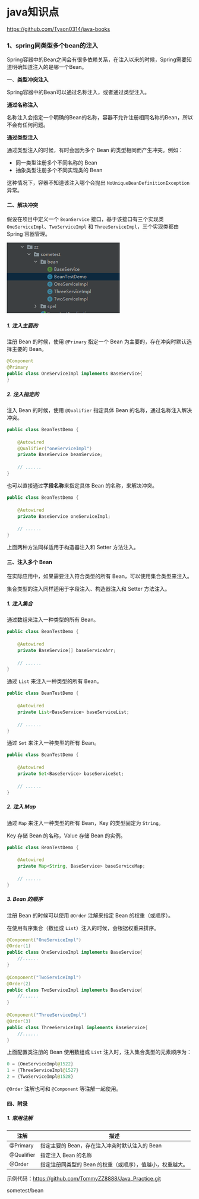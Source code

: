 # java知识点

https://github.com/Tyson0314/java-books



### 1、spring同类型多个bean的注入

Spring容器中的Bean之间会有很多依赖关系，在注入以来的时候，Spring需要知道明确知道注入的是哪一个Bean。

一、**类型冲突注入**

Spring容器中的Bean可以通过名称注入，或者通过类型注入。

**通过名称注入**

名称注入会指定一个明确的Bean的名称，容器不允许注册相同名称的Bean，所以不会有任何问题。

**通过类型注入**

通过类型注入的时候，有时会因为多个 Bean 的类型相同而产生冲突。例如：

- 同一类型注册多个不同名称的 Bean
- 抽象类型注册多个不同实现类的 Bean

这种情况下，容器不知道该注入哪个会抛出 `NoUniqueBeanDefinitionException` 异常。

#### 二、解决冲突

假设在项目中定义一个 `BeanService` 接口，基于该接口有三个实现类 `OneServiceImpl`、`TwoServiceImpl` 和 `ThreeServiceImpl`，三个实现类都由 Spring 容器管理。

![image-20230608161030464](..\img\javabase\got\beantest-结构.png)



##### 1. 注入主要的

注册 Bean 的时候，使用 `@Primary` 指定一个 Bean 为主要的，存在冲突时默认选择主要的 Bean。



```java
@Component
@Primary
public class OneServiceImpl implements BaseService{
}
```



##### 2. 注入指定的

注入 Bean 的时候，使用 `@Qualifier` 指定具体 Bean 的名称，通过名称注入解决冲突。

```java
public class BeanTestDemo {

    @Autowired
    @Qualifier("oneServiceImpl")
    private BaseService beanService;

    // ......
}
```

也可以直接通过**字段名称**来指定具体 Bean 的名称，来解决冲突。

```java
public class BeanTestDemo {

    @Autowired
    private BaseService oneServiceImpl;

    // ......
}
```

上面两种方法同样适用于构造器注入和 Setter 方法注入。



#### 三、注入多个 Bean

在实际应用中，如果需要注入符合类型的所有 Bean，可以使用集合类型来注入。

集合类型的注入同样适用于字段注入、构造器注入和 Setter 方法注入。

##### 1. 注入集合

通过数组来注入一种类型的所有 Bean。

```java
public class BeanTestDemo {

    @Autowired
    private BaseService[] baseServiceArr;

    // ......
}
```

通过 `List` 来注入一种类型的所有 Bean。

```java
public class BeanTestDemo {

    @Autowired
    private List<BaseService> baseServiceList;

    // ......
}
```

通过 `Set` 来注入一种类型的所有 Bean。

```java
public class BeanTestDemo {

    @Autowired
    private Set<BaseService> baseServiceSet;

    // ......
}
```

##### 2. 注入 Map

通过 `Map` 来注入一种类型的所有 Bean，Key 的类型固定为 `String`。

Key 存储 Bean 的名称，Value 存储 Bean 的实例。

```java
public class BeanTestDemo {

    @Autowired
    private Map<String, BaseService> baseServiceMap;

    // ......
}
```

##### 3. Bean 的顺序

注册 Bean 的时候可以使用 `@Order` 注解来指定 Bean 的权重（或顺序）。

在使用有序集合（数组或 `List`）注入的时候，会根据权重来排序。

```java
@Component("OneServiceImpl")
@Order(1)
public class OneServiceImpl implements BaseService{
    //......
}

@Component("TwoServiceImpl")
@Order(2)
public class TwoServiceImpl implements BaseService{
    //......
}

@Component("ThreeServiceImpl")
@Order(3)
public class ThreeServiceImpl implements BaseService{
    //......
}

```

上面配置类注册的 Bean 使用数组或 `List` 注入时，注入集合类型的元素顺序为：

```java
0 = {OneServiceImpl@1522} 
1 = {ThreeServiceImpl@1527} 
2 = {TwoServiceImpl@1528}
```

`@Order` 注解也可和 `@Component` 等注解一起使用。

#### 四、附录

##### 1. 常用注解

| 注解       | 描述                                                       |
| ---------- | ---------------------------------------------------------- |
| @Primary   | 指定主要的 Bean，存在注入冲突时默认注入的 Bean             |
| @Qualifier | 指定注入 Bean 的名称                                       |
| @Order     | 指定注册同类型的 Bean 的权重（或顺序），值越小，权重越大。 |



示例代码：https://github.com/TommyZZ8888/Java_Practice.git

sometest/bean
